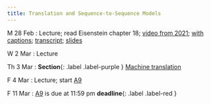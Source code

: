 ```yaml
---
title: Translation and Sequence-to-Sequence Models
---
```


M 28 Feb
: Lecture; read Eisenstein chapter 18; [video from 2021](https://drive.google.com/file/d/18J0RTgezne5rfu5f9ryaA4Yu1V567q28/view?usp=sharing); [with captions](https://drive.google.com/file/d/1Sej4uNP5bjH0Cot73QKVu5ymHbRWwbN7/view?usp=sharing); [transcript](https://drive.google.com/file/d/1UR1RuQCQHVHn4CL5KabtlnVK7DLnt0WK/view?usp=sharing); [slides](https://drive.google.com/file/d/1BZ6IKDjn12TI8Vg-uf0PvSMZg_C1T9gm/view?usp=sharing) 

W 2 Mar
: Lecture

Th 3 Mar
: **Section**{: .label .label-purple } [Machine translation](#)

F 4 Mar
: Lecture; start [A9](assets/docs/A9.pdf) 

F 11 Mar
  : [A9](assets/docs/A9.pdf) is due at 11:59 pm **deadline**{: .label .label-red }


